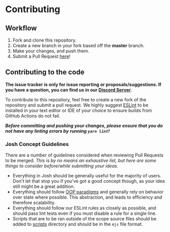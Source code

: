 # Contributing

## Workflow

1. Fork and clone this repository.
2. Create a new branch in your fork based off the **master** branch.
3. Make your changes, and push them.
4. Submit a Pull Request [here](https://github.com/eslachance/josh/pulls)!

## Contributing to the code

**The issue tracker is only for issue reporting or proposals/suggestions. If you have a question, you can find us in our [Discord Server](https://discord.gg/N7ZKH3P)**.

To contribute to this repository, feel free to create a new fork of the repository and submit a pull request. We highly suggest [ESLint](https://eslint.org) to be installed in your text editor or IDE of your choice to ensure builds from GitHub Actions do not fail.

**_Before committing and pushing your changes, please ensure that you do not have any linting errors by running `yarn lint`!_**

### Josh Concept Guidelines

There are a number of guidelines considered when reviewing Pull Requests to be merged. _This is by no means an exhaustive list, but here are some things to consider before/while submitting your ideas._

- Everything in Josh should be generally useful for the majority of users. Don't let that stop you if you've got a good concept though, as your idea still might be a great addition.
- Everything should follow [OOP paradigms](https://en.wikipedia.org/wiki/Object-oriented_programming) and generally rely on behavior over state where possible. This abstraction, and leads to efficiency and therefore scalability.
- Everything should follow our ESLint rules as closely as possible, and should pass lint tests even if you must disable a rule for a single line.
- Scripts that are to be ran outside of the scope source files should be added to [scripts](/scripts) directory and should be in the `mjs` file format.
